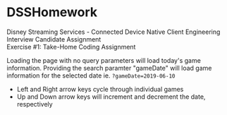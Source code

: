 # DSSHomework
Disney Streaming Services - Connected Device Native Client Engineering Interview Candidate Assignment   
Exercise #1: Take-Home Coding Assignment

Loading the page with no query parameters will load today's game information.
Providing the search paramter "gameDate" will load game information for the selected date
  ie. `?gameDate=2019-06-10`

* Left and Right arrow keys cycle through individual games
* Up and Down arrow keys will increment and decrement the date, respectively
